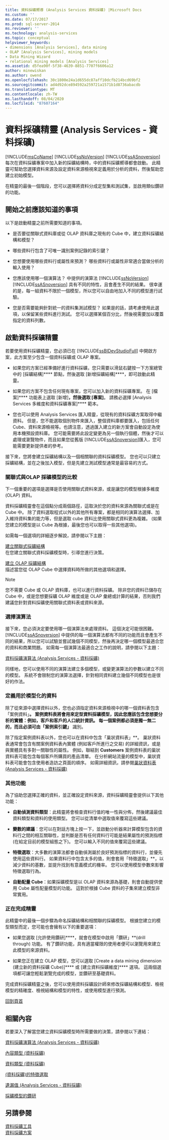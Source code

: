 ```yaml
---
title: 資料採礦嚮導 (Analysis Services 資料採礦) |Microsoft Docs
ms.custom: ''
ms.date: 07/17/2017
ms.prod: sql-server-2014
ms.reviewer: ''
ms.technology: analysis-services
ms.topic: conceptual
helpviewer_keywords:
- dimensions [Analysis Services], data mining
- OLAP [Analysis Services], mining models
- Data Mining Wizard
- relational mining models [Analysis Services]
ms.assetid: d5fea90f-5f38-4639-8851-7707f6606a12
author: minewiskan
ms.author: owend
ms.openlocfilehash: 30c1800e24a1d655dc87aff10dcfb214bcd69bf2
ms.sourcegitcommit: ad4d92dce894592a259721a1571b1d8736abacdb
ms.translationtype: MT
ms.contentlocale: zh-TW
ms.lasthandoff: 08/04/2020
ms.locfileid: "87607164"
---
```

# <a name="data-mining-wizard-analysis-services---data-mining"></a>資料採礦精靈 (Analysis Services - 資料採礦)
  [!INCLUDE[msCoName](../../includes/msconame-md.md)] [!INCLUDE[ssNoVersion](../../includes/ssnoversion-md.md)] [!INCLUDE[ssASnoversion](../../includes/ssasnoversion-md.md)] 每次在資料採礦專案中加入新的採礦結構時，中的資料採礦嚮導都會啟動。 此精靈可幫助您選擇資料來源及設定資料來源檢視來定義用於分析的資料，然後幫助您建立初始模型。  
  
 在精靈的最後一個階段，您可以選擇將資料分成定型集和測試集，並啟用類似鑽研的功能。  
  
## <a name="what-to-know-before-you-start"></a>開始之前應該知道的事項  
 以下是啟動精靈之前所需要知道的事項。  
  
-   是否要從關聯式資料庫或從 OLAP 資料庫之現有的 Cube 中，建立資料採礦結構和模型？  
  
-   哪些資料行包含了可唯一識別案例記錄的索引鍵？  
  
-   您想要使用哪些資料行或屬性來預測？ 哪些資料行或屬性非常適合當做分析的輸入使用？  
  
-   您應該使用哪一個演算法？ 中提供的演算法 [!INCLUDE[ssNoVersion](../../includes/ssnoversion-md.md)] [!INCLUDE[ssASnoversion](../../includes/ssasnoversion-md.md)] 具有不同的特性，且會產生不同的結果。 很幸運的是，每一組資料不限於一個模型，所以您可以自由地加入不同的模型進行試驗。  
  
-   您是否需要能夠針對統一的資料集測試模型？ 如果是的話，請考慮使用此選項，以保留某些資料進行測試。 您可以選擇某個百分比，然後視需要加以覆蓋指定的資料列數。  
  
##  <a name="starting-the-data-mining-wizard"></a><a name="BKMK_Using_DM_Wizard"></a> 啟動資料採礦精靈  
 若要使用資料採礦精靈，您必須已在 [!INCLUDE[ssBIDevStudioFull](../../includes/ssbidevstudiofull-md.md)] 中開啟方案，此方案至少包含一個資料採礦或 OLAP 專案。  
  
-   如果您的方案已經準備好進行資料採礦，您只需要以滑鼠右鍵按一下方案總管中的 [採礦結構]**** 節點，然後選取 [新增採礦結構]****，即可啟動此精靈。  
  
-   如果您的方案不包含任何現有專案，您可以加入新的資料採礦專案。 在 [檔案]**** 功能表上選取 [新增]****，然後選取 [專案]****。 請務必選擇 [Analysis Services 多維度和資料採礦專案]**** 範本。  
  
-   您也可以使用 Analysis Services 匯入精靈，從現有的資料採礦方案取得中繼資料。 但是，您不能選取個別物件來匯入，整個資料庫都要匯入，包括任何 Cube、資料來源檢視等。也請注意，透過匯入建立的新方案會自動設定為使用本機預設資料庫。 您可能需要將此設定變更為另一個執行個體，然後才可以處理或瀏覽物件，而且如果您從舊版 [!INCLUDE[ssASnoversion](../../includes/ssasnoversion-md.md)]匯入，您可能需要更新提供者的參考。  
  
 接下來，您將會建立採礦結構以及一個相關聯的資料採礦模型。 您也可以只建立採礦結構，並在之後加入模型，但是先建立測試模型通常是最容易的方式。  
  
###  <a name="relational-vs-olap-mining-models"></a><a name="BKMK_Relational"></a> 關聯式與OLAP 採礦模型的比較  
 下一個重要的選項是選擇是否使用關聯式資料來源，或是讓您的模型根據多維度 (OLAP) 資料。  
  
 資料採礦精靈會在這個點分成兩個路徑，這取決於您的資料來源為關聯式或是在 Cube 中。 除了資料選取程式以外的其他所有專案，都是相同的演算法選擇、加入維持資料集的能力等，但是選取 cube 資料比使用關聯式資料更為複雜。 (如果您建立的模型是以 Cube 為根據，最後您也可以取得一些其他選項)。  
  
 如需每一個選項的詳細逐步解說，請參閱以下主題：  
  
 [建立關聯式採礦結構](create-a-relational-mining-structure.md)  
 在您建立關聯式資料採礦模型時，引導您進行決策。  
  
 [建立 OLAP 採礦結構](create-an-olap-mining-structure.md)  
 描述當您從 OLAP Cube 中選擇資料時所做的其他選項和選擇。  
  
> [!NOTE]  
>  您不需要 Cube 或 OLAP 資料庫，也可以進行資料採礦。 除非您的資料已儲存在 Cube 中，或是您想要採礦 OLAP 維度或是 OLAP 彙總或計算的結果，否則我們建議您針對資料採礦使用關聯式資料表或資料來源。  
  
### <a name="choosing-an-algorithm"></a>選擇演算法  
 接下來，您必須決定要使用哪一個演算法來處理資料。 這個決定可能很困難。 [!INCLUDE[ssASnoversion](../../includes/ssasnoversion-md.md)] 中提供的每一個演算法都有不同的功能而且會產生不同的結果，所以您可以試驗並嘗試幾個不同模型，然後再決定哪一個模型最適合您的資料和商業問題。 如需每一個演算法最適合之工作的說明，請參閱以下主題：  
  
 [資料採礦演算法 &#40;Analysis Services - 資料採礦&#41;](data-mining-algorithms-analysis-services-data-mining.md)  
  
 同樣地，您可以使用不同的演算法建立多個模型，或變更演算法的參數以建立不同的模型。 系統不會限制您的演算法選擇，針對相同資料建立幾個不同模型也是很好的作法。  
  
### <a name="define-the-data-used-for-modeling"></a>定義用於模型化的資料  
 除了從來源中選擇資料以外，您也必須指定資料來源檢視中的哪一個資料表包含「案例資料」**。 案例資料表將會用來定型資料採礦模型，因此您應該包含您想要分析的實體：例如，客戶和客戶的人口統計資訊。 每一個案例都必須是獨一無二的，而且必須可由「案例索引鍵」** 識別。  
  
 除了指定案例資料表以外，您也可以在資料中包含「巢狀資料表」**。 巢狀資料表通常會包含有關案例資料表內實體 (例如客戶所進行之交易) 的詳細資訊，或是與實體具有多對一關聯性的屬性。 例如，聯結到 **Customers** 案例資料表的巢狀資料表可能包含每個客戶所購買的產品清單。 在分析網站流量的模型中，巢狀資料表可能會包含使用者造訪之頁面的順序。 如需詳細資訊，請參閱[巢狀資料表 &#40;Analysis Services - 資料採礦&#41;](nested-tables-analysis-services-data-mining.md)  
  
### <a name="additional-features"></a>其他功能  
 為了協助您選擇正確的資料，並正確設定資料來源，資料採礦精靈會提供以下其他功能：  
  
-   **自動偵測資料類型**：此精靈將會檢查資料行值的唯一性與分佈，然後建議最佳資料類型和資料的使用類型。 您可以從清單中選取值來覆寫這些建議。  
  
-   **變數的建議**：您可以在對話方塊上按一下，並啟動分析器來計算模型包含的資料行之間的相互關聯性，並判斷是否有任何資料行可能是結果屬性的預測指標 (在給定目前的模型組態之下)。 您可以輸入不同的值來覆寫這些建議。  
  
-   **特徵選取**：大多數的演算法都會自動偵測屬於良好預測指標的資料行，並優先使用這些資料行。 如果資料行中包含太多的值，則會套用「特徵選取」**，以減少資料的基數，並提升找到有意義模式的機率。 您可以使用模型參數來影響特徵選取行為。  
  
-   **自動配量 Cube**：如果採礦模型是以 OLAP 資料來源為基礎，則會自動提供使用 Cube 屬性配量模型的功能。 這對於根據 Cube 資料的子集來建立模型非常實用。  
  
### <a name="completing-the-wizard"></a>正在完成精靈  
 此精靈中的最後一個步驟為命名採礦結構和相關聯的採礦模型。 根據您建立的模型類型而定，您可能也會擁有以下的重要選項：  
  
-   如果您選取 [允許使用鑽研]****，就會在模型中啟用「鑽研」**(drill through) 功能。 有了鑽研功能，具有適當權限的使用者便可以瀏覽用來建立此模型的來源資料。  
  
-   如果您正在建立 OLAP 模型，您可以選取 [Create a data mining dimension (建立新的資料採礦 Cube)]**** 或 [建立資料採礦維度]**** 選項。 這兩個選項都可讓您輕鬆瀏覽完成的模型，並鑽研至基礎資料。  
  
 完成資料採礦精靈之後，您可以使用資料採礦設計師來修改採礦結構和模型、檢視模型的精確度、檢視結構和模型的特性，或使用模型進行預測。  
  
 [回到頁首](#BKMK_Using_DM_Wizard)  
  
## <a name="related-content"></a>相關內容  
 若要深入了解當您建立資料採礦模型時所需要做的決策，請參閱以下連結：  
  
 [資料採礦演算法 &#40;Analysis Services - 資料採礦&#41;](data-mining-algorithms-analysis-services-data-mining.md)  
  
 [內容類型 &#40;資料採礦&#41;](content-types-data-mining.md)  
  
 [資料類型 &#40;資料採礦&#41;](data-types-data-mining.md)  
  
 [&#40;資料採礦&#41;的特徵選取](feature-selection-data-mining.md)  
  
 [遺漏值 &#40;Analysis Services - 資料採礦&#41;](missing-values-analysis-services-data-mining.md)  
  
 [採礦模型的鑽研](drillthrough-on-mining-models.md)  
  
## <a name="see-also"></a>另請參閱  
 [資料採礦工具](data-mining-tools.md)   
 [資料採礦方案](data-mining-solutions.md)  
  
  
